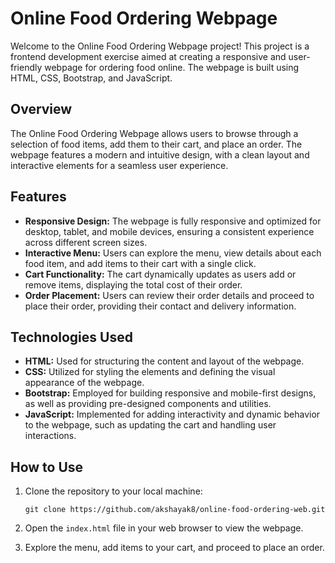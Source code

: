 
# Online Food Ordering Webpage

Welcome to the Online Food Ordering Webpage project! This project is a frontend development exercise aimed at creating a responsive and user-friendly webpage for ordering food online. The webpage is built using HTML, CSS, Bootstrap, and JavaScript.

## Overview

The Online Food Ordering Webpage allows users to browse through a selection of food items, add them to their cart, and place an order. The webpage features a modern and intuitive design, with a clean layout and interactive elements for a seamless user experience.

## Features

- **Responsive Design:** The webpage is fully responsive and optimized for desktop, tablet, and mobile devices, ensuring a consistent experience across different screen sizes.
- **Interactive Menu:** Users can explore the menu, view details about each food item, and add items to their cart with a single click.
- **Cart Functionality:** The cart dynamically updates as users add or remove items, displaying the total cost of their order.
- **Order Placement:** Users can review their order details and proceed to place their order, providing their contact and delivery information.

## Technologies Used

- **HTML:** Used for structuring the content and layout of the webpage.
- **CSS:** Utilized for styling the elements and defining the visual appearance of the webpage.
- **Bootstrap:** Employed for building responsive and mobile-first designs, as well as providing pre-designed components and utilities.
- **JavaScript:** Implemented for adding interactivity and dynamic behavior to the webpage, such as updating the cart and handling user interactions.

## How to Use

1. Clone the repository to your local machine:
   ```
   git clone https://github.com/akshayak8/online-food-ordering-web.git
   ```

2. Open the `index.html` file in your web browser to view the webpage.

3. Explore the menu, add items to your cart, and proceed to place an order.
